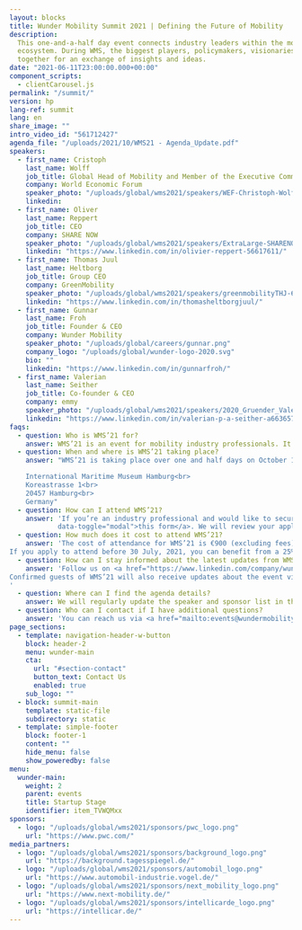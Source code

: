 ```yaml
---
layout: blocks
title: Wunder Mobility Summit 2021 | Defining the Future of Mobility
description:
  This one-and-a-half day event connects industry leaders within the mobility
  ecosystem. During WMS, the biggest players, policymakers, visionaries and more come
  together for an exchange of insights and ideas.
date: "2021-06-11T23:00:00.000+00:00"
component_scripts:
  - clientCarousel.js
permalink: "/summit/"
version: hp
lang-ref: summit
lang: en
share_image: ""
intro_video_id: "561712427"
agenda_file: "/uploads/2021/10/WMS21 - Agenda_Update.pdf"
speakers:
  - first_name: Cristoph 
    last_name: Wolff
    job_title: Global Head of Mobility and Member of the Executive Committee 
    company: World Economic Forum
    speaker_photo: "/uploads/global/wms2021/speakers/WEF-Christoph-Wolff-2020 1.png"
    linkedin:
  - first_name: Oliver 
    last_name: Reppert
    job_title: CEO
    company: SHARE NOW
    speaker_photo: "/uploads/global/wms2021/speakers/ExtraLarge-SHARENOW_Reppert-1 1.png"
    linkedin: "https://www.linkedin.com/in/olivier-reppert-56617611/"
  - first_name: Thomas Juul 
    last_name: Heltborg
    job_title: Group CEO
    company: GreenMobility
    speaker_photo: "/uploads/global/wms2021/speakers/greenmobilityTHJ-600x600 1.png"
    linkedin: "https://www.linkedin.com/in/thomasheltborgjuul/"
  - first_name: Gunnar 
    last_name: Froh
    job_title: Founder & CEO
    company: Wunder Mobility
    speaker_photo: "/uploads/global/careers/gunnar.png"
    company_logo: "/uploads/global/wunder-logo-2020.svg"
    bio: ""
    linkedin: "https://www.linkedin.com/in/gunnarfroh/"
  - first_name: Valerian 
    last_name: Seither
    job_title: Co-founder & CEO
    company: emmy
    speaker_photo: "/uploads/global/wms2021/speakers/2020_Gruender_Valerian-Seither_Press 1.png"
    linkedin: "https://www.linkedin.com/in/valerian-p-a-seither-a6636574/"
faqs:
  - question: Who is WMS’21 for?
    answer: WMS’21 is an event for mobility industry professionals. It’s where founders, entrepreneurs, C-Level executives, investors, politicians, and journalists meet to navigate the current state of mobility and to pave the path for the next phase of sustainable transportation.
  - question: When and where is WMS’21 taking place?
    answer: "WMS’21 is taking place over one and half days on October 11 and October 12, 2021. The event will be in the Maritime Museum in Hamburg, Germany.<br><br>

    International Maritime Museum Hamburg<br>
    Koreastrasse 1<br>
    20457 Hamburg<br>
    Germany"
  - question: How can I attend WMS’21?
    answer: 'If you’re an industry professional and would like to secure your spot at WMS’21, you can apply for attendance by filling out <a href="#" data-target="#wmsModal"
            data-toggle="modal">this form</a>. We will review your application and be in touch as soon as possible.'
  - question: How much does it cost to attend WMS’21?
    answer: 'The cost of attendance for WMS’21 is €900 (excluding fees). All meals and drinks are included in the price.
If you apply to attend before 30 July, 2021, you can benefit from a 25% Early Bird reduction on the regular admission price.'
  - question: How can I stay informed about the latest updates from WMS’21?
    answer: 'Follow us on <a href="https://www.linkedin.com/company/wundermobility" target="_blank">LinkedIn</a> to receive the latest WMS’21 updates as well as news from Wunder Mobility and our partners. <br>
Confirmed guests of WMS’21 will also receive updates about the event via email.
'
  - question: Where can I find the agenda details?
    answer: We will regularly update the speaker and sponsor list in the months leading up to the event. The full agenda and full speakers list will be published on the WMS’21 website at the beginning of September.
  - question: Who can I contact if I have additional questions?
    answer: 'You can reach us via <a href="mailto:events@wundermobility.com" target="_blank">events@wundermobility.com</a>'
page_sections:
  - template: navigation-header-w-button
    block: header-2
    menu: wunder-main
    cta:
      url: "#section-contact"
      button_text: Contact Us
      enabled: true
    sub_logo: ""
  - block: summit-main
    template: static-file
    subdirectory: static
  - template: simple-footer
    block: footer-1
    content: ""
    hide_menu: false
    show_poweredby: false
menu:
  wunder-main:
    weight: 2
    parent: events
    title: Startup Stage
    identifier: item_TVWQMxx
sponsors:
  - logo: "/uploads/global/wms2021/sponsors/pwc_logo.png"
    url: "https://www.pwc.com/"
media_partners:
  - logo: "/uploads/global/wms2021/sponsors/background_logo.png"
    url: "https://background.tagesspiegel.de/"
  - logo: "/uploads/global/wms2021/sponsors/automobil_logo.png"
    url: "https://www.automobil-industrie.vogel.de/"
  - logo: "/uploads/global/wms2021/sponsors/next_mobility_logo.png"
    url: "https://www.next-mobility.de/"
  - logo: "/uploads/global/wms2021/sponsors/intellicarde_logo.png"
    url: "https://intellicar.de/"
---
```


